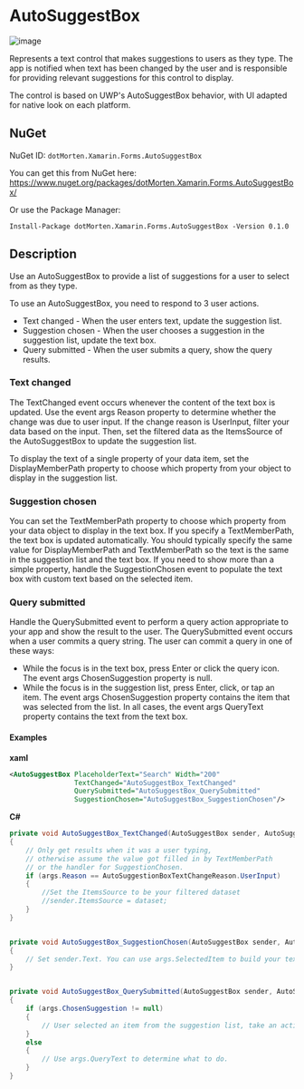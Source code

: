 # AutoSuggestBox

![image](https://user-images.githubusercontent.com/1378165/42106364-a65da5ae-7b88-11e8-81ce-e189ee4cdc8e.png)


Represents a text control that makes suggestions to users as they type. The app is notified when text has been changed by the user and is responsible for providing relevant suggestions for this control to display.

The control is based on UWP's AutoSuggestBox behavior, with UI adapted for native look on each platform.

## NuGet
NuGet ID: `dotMorten.Xamarin.Forms.AutoSuggestBox`

You can get this from NuGet here: https://www.nuget.org/packages/dotMorten.Xamarin.Forms.AutoSuggestBox/

Or use the Package Manager:
```
Install-Package dotMorten.Xamarin.Forms.AutoSuggestBox -Version 0.1.0 
```

## Description

Use an AutoSuggestBox to provide a list of suggestions for a user to select from as they type.

To use an AutoSuggestBox, you need to respond to 3 user actions.

- Text changed - When the user enters text, update the suggestion list.
- Suggestion chosen - When the user chooses a suggestion in the suggestion list, update the text box.
- Query submitted - When the user submits a query, show the query results.

### Text changed
The TextChanged event occurs whenever the content of the text box is updated. Use the event args Reason property to determine whether the change was due to user input. If the change reason is UserInput, filter your data based on the input. Then, set the filtered data as the ItemsSource of the AutoSuggestBox to update the suggestion list.

To display the text of a single property of your data item, set the DisplayMemberPath property to choose which property from your object to display in the suggestion list.

### Suggestion chosen

You can set the TextMemberPath property to choose which property from your data object to display in the text box. If you specify a TextMemberPath, the text box is updated automatically. You should typically specify the same value for DisplayMemberPath and TextMemberPath so the text is the same in the suggestion list and the text box.
If you need to show more than a simple property, handle the SuggestionChosen event to populate the text box with custom text based on the selected item.

### Query submitted

Handle the QuerySubmitted event to perform a query action appropriate to your app and show the result to the user.
The QuerySubmitted event occurs when a user commits a query string. The user can commit a query in one of these ways:

- While the focus is in the text box, press Enter or click the query icon. The event args ChosenSuggestion property is null.
- While the focus is in the suggestion list, press Enter, click, or tap an item. The event args ChosenSuggestion property contains the item that was selected from the list.
In all cases, the event args QueryText property contains the text from the text box. 


#### Examples
**xaml**
```xml
<AutoSuggestBox PlaceholderText="Search" Width="200"
                TextChanged="AutoSuggestBox_TextChanged"
                QuerySubmitted="AutoSuggestBox_QuerySubmitted"
                SuggestionChosen="AutoSuggestBox_SuggestionChosen"/>
```
**C#**
```cs
private void AutoSuggestBox_TextChanged(AutoSuggestBox sender, AutoSuggestBoxTextChangedEventArgs args)
{
    // Only get results when it was a user typing, 
    // otherwise assume the value got filled in by TextMemberPath 
    // or the handler for SuggestionChosen.
    if (args.Reason == AutoSuggestionBoxTextChangeReason.UserInput)
    {
        //Set the ItemsSource to be your filtered dataset
        //sender.ItemsSource = dataset;
    }
}


private void AutoSuggestBox_SuggestionChosen(AutoSuggestBox sender, AutoSuggestBoxSuggestionChosenEventArgs args)
{
    // Set sender.Text. You can use args.SelectedItem to build your text string.
}


private void AutoSuggestBox_QuerySubmitted(AutoSuggestBox sender, AutoSuggestBoxQuerySubmittedEventArgs args)
{
    if (args.ChosenSuggestion != null)
    {
        // User selected an item from the suggestion list, take an action on it here.
    }
    else
    {
        // Use args.QueryText to determine what to do.
    }
}
```
